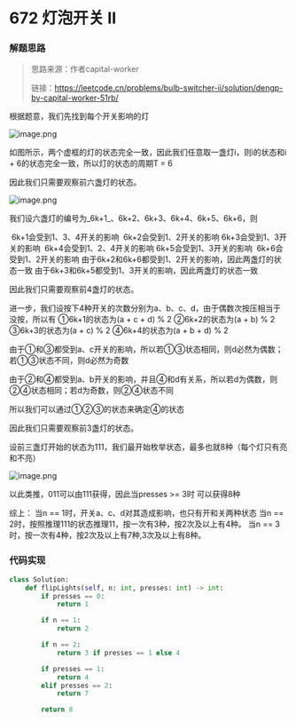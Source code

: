 # 672 灯泡开关 Ⅱ

### 解题思路

> 思路来源：作者capital-worker
>
> 链接：https://leetcode.cn/problems/bulb-switcher-ii/solution/dengp-by-capital-worker-51rb/

根据题意，我们先找到每个开关影响的灯

![image.png](https://pic.leetcode-cn.com/1663199774-ViXZgK-image.png)

如图所示，两个虚框的灯的状态完全一致，因此我们任意取一盏灯i，则i的状态和i + 6的状态完全一致，所以灯的状态的周期T = 6

因此我们只需要观察前六盏灯的状态。

![image.png](https://pic.leetcode-cn.com/1663199810-cSHGQC-image.png)

我们设六盏灯的编号为_6k+1_、6k+2、6k+3、6k+4、6k+5、6k+6，则

​ 6k+1会受到1、3、4开关的影响 ​ 6k+2会受到1、2开关的影响 ​ 6k+3会受到1、3开关的影响 ​ 6k+4会受到1、2、4开关的影响 ​ 6k+5会受到1、3开关的影响 ​ 6k+6会受到1、2开关的影响 由于6k+2和6k+6都受到1、2开关的影响，因此两盏灯的状态一致 由于6k+3和6k+5都受到1、3开关的影响，因此两盏灯的状态一致

因此我们只需要观察前4盏灯的状态。

进一步，我们设按下4种开关的次数分别为a、b、c、d，由于偶数次按压相当于没按，所以有 ①6k+1的状态为(a + c + d) % 2 ②6k+2的状态为(a + b) % 2 ③6k+3的状态为(a + c) % 2 ④6k+4的状态为(a + b + d) % 2

由于①和③都受到a、c开关的影响，所以若①③状态相同，则d必然为偶数；若①③状态不同，则d必然为奇数

由于②和④都受到a、b开关的影响，并且④和d有关系，所以若d为偶数，则②④状态相同；若d为奇数，则②④状态不同

所以我们可以通过①②③的状态来确定④的状态

因此我们只需要观察前3盏灯的状态。

设前三盏灯开始的状态为111，我们最开始枚举状态，最多也就8种（每个灯只有亮和不亮）

![image.png](https://pic.leetcode-cn.com/1663212415-WztOlf-image.png)

以此类推，011可以由111获得，因此当presses >= 3时 可以获得8种

综上： 当n == 1时，开关a、c、d对其造成影响，也只有开和关两种状态 当n == 2时，按照推理111的状态推理11，按一次有3种，按2次及以上有4种。 当n == 3时，按一次有4种，按2次及以上有7种,3次及以上有8种。

### 代码实现

```python
class Solution:
    def flipLights(self, n: int, presses: int) -> int:
        if presses == 0:
            return 1

        if n == 1:
            return 2

        if n == 2:
            return 3 if presses == 1 else 4

        if presses == 1:
            return 4
        elif presses == 2:
            return 7

        return 8
```
